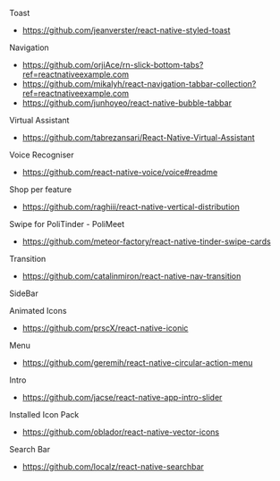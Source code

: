 Toast

-   https://github.com/jeanverster/react-native-styled-toast

Navigation

-   https://github.com/orjiAce/rn-slick-bottom-tabs?ref=reactnativeexample.com
-   https://github.com/mikalyh/react-navigation-tabbar-collection?ref=reactnativeexample.com
-   https://github.com/junhoyeo/react-native-bubble-tabbar

Virtual Assistant

-   https://github.com/tabrezansari/React-Native-Virtual-Assistant

Voice Recogniser

-   https://github.com/react-native-voice/voice#readme

Shop per feature

-   https://github.com/raghiii/react-native-vertical-distribution

Swipe for PoliTinder - PoliMeet

-   https://github.com/meteor-factory/react-native-tinder-swipe-cards

Transition

-   https://github.com/catalinmiron/react-native-nav-transition

SideBar

Animated Icons

-   https://github.com/prscX/react-native-iconic

Menu

-   https://github.com/geremih/react-native-circular-action-menu

Intro

-   https://github.com/jacse/react-native-app-intro-slider

Installed Icon Pack

-   https://github.com/oblador/react-native-vector-icons

Search Bar

-   https://github.com/localz/react-native-searchbar

